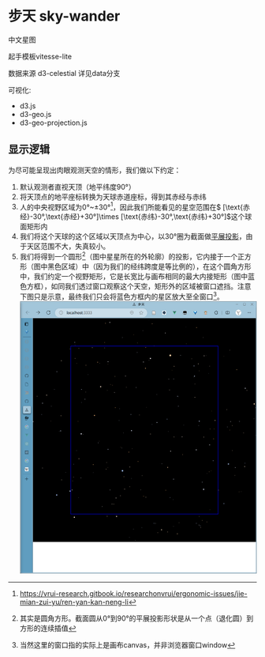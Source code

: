 # 步天 sky-wander

中文星图

起手模板vitesse-lite

数据来源 d3-celestial 详见data分支

可视化:

- d3.js
- d3-geo.js
- d3-geo-projection.js

## 显示逻辑

为尽可能呈现出肉眼观测天空的情形，我们做以下约定：

1. 默认观测者直视天顶（地平纬度90°）
2. 将天顶点的地平座标转换为天球赤道座标，得到其赤经与赤纬
3. 人的中央视野区域为0°\~±30°[^1]，因此我们所能看见的星空范围在$ [\text{赤经}-30°,\text{赤经}+30°]\times [\text{赤纬}-30°,\text{赤纬}+30°]$这个球面矩形内
4. 我们将这个天球的这个区域以天顶点为中心，以30°圈为截面做[平展投影](https://en.wikipedia.org/wiki/Equirectangular_projection)，由于天区范围不大，失真较小。
5. 我们将得到一个圆形[^2]（图中星星所在的外轮廓）的投影，它内接于一个正方形（图中黑色区域）中（因为我们的经纬跨度是等比例的），在这个圆角方形中，我们约定一个视野矩形，它是长宽比与画布相同的最大内接矩形（图中蓝色方框），如同我们透过窗口观察这个天空，矩形外的区域被窗口遮挡。注意下图只是示意，最终我们只会将蓝色方框内的星区放大至全窗口[^3]。
   ![img](步天示例.png)

[^1]: https://vrui-research.gitbook.io/researchonvrui/ergonomic-issues/jie-mian-zui-yu/ren-yan-kan-neng-li
[^2]: 其实是圆角方形。截面圆从0°到90°的平展投影形状是从一个点（退化圆）到方形的连续插值
[^3]: 当然这里的窗口指的实际上是画布canvas，并非浏览器窗口window
